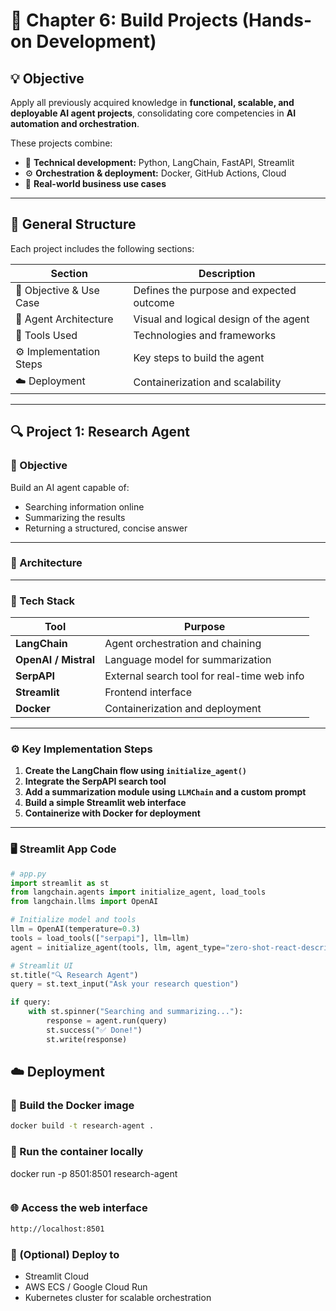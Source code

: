 # 🧩 Chapter 6: Build Projects (Hands-on Development)

## 💡 Objective

Apply all previously acquired knowledge in **functional, scalable, and deployable AI agent projects**, consolidating core competencies in **AI automation and orchestration**.  

These projects combine:

- 🧠 **Technical development:** Python, LangChain, FastAPI, Streamlit  
- ⚙️ **Orchestration & deployment:** Docker, GitHub Actions, Cloud  
- 💼 **Real-world business use cases**

---

## 🧭 General Structure

Each project includes the following sections:

| Section | Description |
|----------|--------------|
| 🎯 Objective & Use Case | Defines the purpose and expected outcome |
| 🧠 Agent Architecture | Visual and logical design of the agent |
| 🧰 Tools Used | Technologies and frameworks |
| ⚙️ Implementation Steps | Key steps to build the agent |
| ☁️ Deployment | Containerization and scalability |

---

## 🔍 **Project 1: Research Agent**

### 🎯 Objective

Build an AI agent capable of:
- Searching information online  
- Summarizing the results  
- Returning a structured, concise answer  

---

### 🧠 Architecture


---

### 🧰 Tech Stack

| Tool | Purpose |
|------|----------|
| **LangChain** | Agent orchestration and chaining |
| **OpenAI / Mistral** | Language model for summarization |
| **SerpAPI** | External search tool for real-time web info |
| **Streamlit** | Frontend interface |
| **Docker** | Containerization and deployment |

---

### ⚙️ Key Implementation Steps

1. **Create the LangChain flow using `initialize_agent()`**  
2. **Integrate the SerpAPI search tool**  
3. **Add a summarization module using `LLMChain` and a custom prompt**  
4. **Build a simple Streamlit web interface**  
5. **Containerize with Docker for deployment**

---

### 🖥️ **Streamlit App Code**

```python
# app.py
import streamlit as st
from langchain.agents import initialize_agent, load_tools
from langchain.llms import OpenAI

# Initialize model and tools
llm = OpenAI(temperature=0.3)
tools = load_tools(["serpapi"], llm=llm)
agent = initialize_agent(tools, llm, agent_type="zero-shot-react-description")

# Streamlit UI
st.title("🔍 Research Agent")
query = st.text_input("Ask your research question")

if query:
    with st.spinner("Searching and summarizing..."):
        response = agent.run(query)
        st.success("✅ Done!")
        st.write(response)

````
## ☁️ Deployment

### 🧱 Build the Docker image                     

```bash
docker build -t research-agent .
````

### 🧩 Run the container locally

docker run -p 8501:8501 research-agent
```

```
### 🌐 Access the web interface
```bash
http://localhost:8501
````
### 🚀 (Optional) Deploy to

- Streamlit Cloud
- AWS ECS / Google Cloud Run
- Kubernetes cluster for scalable orchestration
````

````














